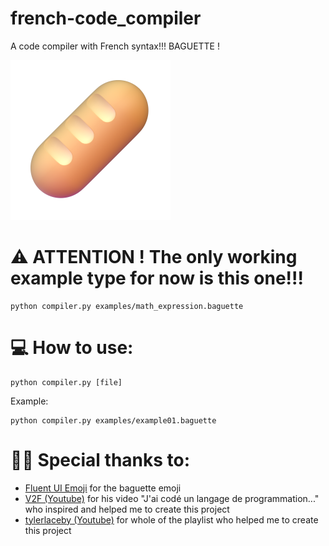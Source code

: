 # french-code_compiler
A code compiler with French syntax!!! BAGUETTE !

![Image de baguette](https://github.com/microsoft/fluentui-emoji/blob/main/assets/Baguette%20bread/3D/baguette_bread_3d.png?raw=true)

# ⚠️ ATTENTION ! The only working example type for now is this one!!!
```
python compiler.py examples/math_expression.baguette
```

# 💻 How to use:
```
python compiler.py [file]
```

Example:
```
python compiler.py examples/example01.baguette
```

# 🙏🏻 Special thanks to:
- [Fluent UI Emoji](https://github.com/microsoft/fluentui-emoji) for the baguette emoji
- [V2F (Youtube)](https://www.youtube.com/@V2F) for his video "J'ai codé un langage de programmation..." who inspired and helped me to create this project
- [tylerlaceby (Youtube)](https://www.youtube.com/watch?v=8VB5TY1sIRo&list=PL_2VhOvlMk4UHGqYCLWc6GO8FaPl8fQTh&index=1&t=0s) for whole of the playlist who helped me to create this project